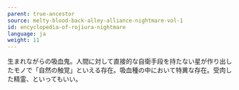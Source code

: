 ```yaml
---
parent: true-ancestor
source: melty-blood-back-alley-alliance-nightmare-vol-1
id: encyclopedia-of-rojiura-nightmare
language: ja
weight: 11
---
```


生まれながらの吸血鬼。人間に対して直接的な自衛手段を持たない星が作り出したモノで「自然の触覚」といえる存在。吸血種の中において特異な存在。受肉した精霊、といってもいい。
